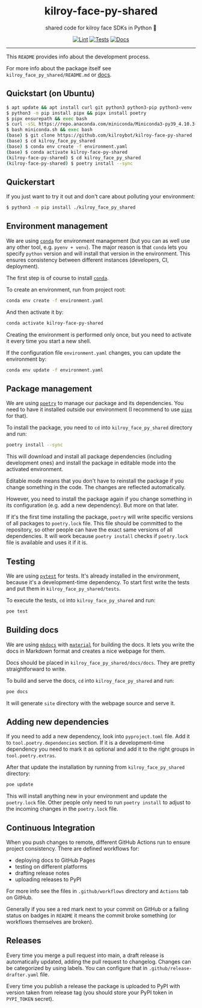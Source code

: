 <h1 align="center">kilroy-face-py-shared</h1>

<div align="center">

shared code for kilroy face SDKs in Python 🤝

[![Lint](https://github.com/kilroybot/kilroy-face-py-shared/actions/workflows/lint.yaml/badge.svg)](https://github.com/kilroybot/kilroy-face-py-shared/actions/workflows/lint.yaml)
[![Tests](https://github.com/kilroybot/kilroy-face-py-shared/actions/workflows/test-multiplatform.yaml/badge.svg)](https://github.com/kilroybot/kilroy-face-py-shared/actions/workflows/test-multiplatform.yaml)
[![Docs](https://github.com/kilroybot/kilroy-face-py-shared/actions/workflows/docs.yaml/badge.svg)](https://github.com/kilroybot/kilroy-face-py-shared/actions/workflows/docs.yaml)

</div>

---

This `README` provides info about the development process.

For more info about the package itself
see `kilroy_face_py_shared/README.md`
or [docs](https://kilroybot.github.io/kilroy-face-py-shared).

## Quickstart (on Ubuntu)

```sh
$ apt update && apt install curl git python3 python3-pip python3-venv
$ python3 -m pip install pipx && pipx install poetry
$ pipx ensurepath && exec bash
$ curl -sSL https://repo.anaconda.com/miniconda/Miniconda3-py39_4.10.3-Linux-x86_64.sh -o miniconda.sh
$ bash miniconda.sh && exec bash
(base) $ git clone https://github.com/kilroybot/kilroy-face-py-shared
(base) $ cd kilroy_face_py_shared
(base) $ conda env create -f environment.yaml
(base) $ conda activate kilroy-face-py-shared
(kilroy-face-py-shared) $ cd kilroy_face_py_shared
(kilroy-face-py-shared) $ poetry install --sync
```

## Quickerstart

If you just want to try it out and don't care about polluting your environment:

```sh
$ python3 -m pip install ./kilroy_face_py_shared
```

## Environment management

We are using [`conda`](https://conda.io) for environment management
(but you can as well use any other tool, e.g. `pyenv + venv`). The major reason
is that `conda` lets you specify `python` version and will install that version
in the environment. This ensures consistency between different instances
(developers, CI, deployment).

The first step is of course to install [`conda`](https://conda.io).

To create an environment, run from project root:

```sh
conda env create -f environment.yaml
```

And then activate it by:

```sh
conda activate kilroy-face-py-shared
```

Creating the environment is performed only once, but you need to activate it
every time you start a new shell.

If the configuration file `environment.yaml` changes, you can update the
environment by:

```sh
conda env update -f environment.yaml
```

## Package management

We are using [`poetry`](https://python-poetry.org) to manage our package and
its dependencies. You need to have it installed outside our environment
(I recommend to use [`pipx`](https://pipxproject.github.io/pipx) for that).

To install the package, you need to `cd`
into `kilroy_face_py_shared` directory and run:

```sh
poetry install --sync
```

This will download and install all package dependencies (including development
ones) and install the package in editable mode into the activated environment.

Editable mode means that you don't have to reinstall the package if you change
something in the code. The changes are reflected automatically.

However, you need to install the package again if you change something in its
configuration (e.g. add a new dependency). But more on that later.

If it's the first time installing the package, `poetry` will write specific
versions of all packages to `poetry.lock` file. This file should be committed
to the repository, so other people can have the exact same versions of all
dependencies. It will work because `poetry install` checks if `poetry.lock`
file is available and uses it if it is.

## Testing

We are using [`pytest`](https://pytest.org) for tests. It's already installed
in the environment, because it's a development-time dependency. To start first
write the tests and put them in `kilroy_face_py_shared/tests`.

To execute the tests, `cd` into `kilroy_face_py_shared` and run:

```sh
poe test
```

## Building docs

We are using [`mkdocs`](https://www.mkdocs.org)
with [`material`](https://squidfunk.github.io/mkdocs-material)
for building the docs. It lets you write the docs in Markdown format and
creates a nice webpage for them.

Docs should be placed in `kilroy_face_py_shared/docs/docs`. They
are pretty straightforward to write.

To build and serve the docs,
`cd` into `kilroy_face_py_shared` and run:

```sh
poe docs
```

It will generate `site` directory with the webpage source and serve it.

## Adding new dependencies

If you need to add a new dependency, look into `pyproject.toml` file. Add it
to `tool.poetry.dependencies` section. If it is a development-time dependency
you need to mark it as optional and add it to the right groups
in `tool.poetry.extras`.

After that update the installation by running
from `kilroy_face_py_shared` directory:

```sh
poe update
```

This will install anything new in your environment and update the `poetry.lock`
file. Other people only need to run `poetry install` to adjust to the incoming
changes in the `poetry.lock` file.

## Continuous Integration

When you push changes to remote, different GitHub Actions run to ensure project
consistency. There are defined workflows for:

- deploying docs to GitHub Pages
- testing on different platforms
- drafting release notes
- uploading releases to PyPI

For more info see the files in `.github/workflows` directory and `Actions` tab
on GitHub.

Generally if you see a red mark next to your commit on GitHub or a failing
status on badges in `README`
it means the commit broke something (or workflows themselves are broken).

## Releases

Every time you merge a pull request into main, a draft release is automatically
updated, adding the pull request to changelog. Changes can be categorized by
using labels. You can configure that in `.github/release-drafter.yaml` file.

Every time you publish a release the package is uploaded to PyPI 
with version taken from release tag 
(you should store your PyPI token in `PYPI_TOKEN` secret).
